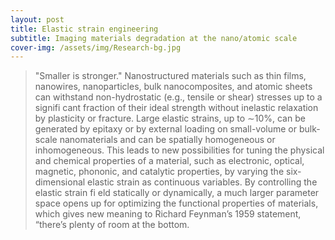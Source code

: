 ```yaml
---
layout: post
title: Elastic strain engineering
subtitle: Imaging materials degradation at the nano/atomic scale
cover-img: /assets/img/Research-bg.jpg
---
```



> "Smaller is stronger." Nanostructured materials such as thin films, nanowires, nanoparticles, bulk nanocomposites, and atomic sheets can withstand non-hydrostatic (e.g., tensile or shear) stresses up to a signifi cant fraction of their ideal strength without inelastic relaxation by plasticity or fracture. Large elastic strains, up to ∼10%, can be generated by epitaxy or by external loading on small-volume or bulk-scale nanomaterials and can be spatially homogeneous or inhomogeneous. This leads to new possibilities for tuning the physical and chemical properties of a material, such as electronic, optical, magnetic, phononic, and
catalytic properties, by varying the six-dimensional elastic strain as continuous variables. By controlling the elastic strain fi eld statically or dynamically, a much larger parameter space opens up for optimizing the functional properties of materials, which gives new meaning to Richard Feynman’s 1959 statement, “there’s plenty of room at the bottom.
